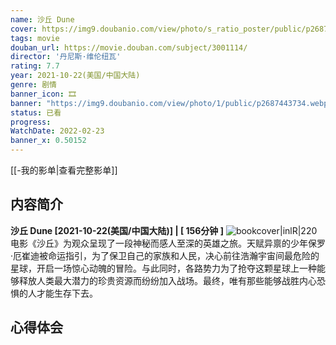 ```yaml
---
name: 沙丘 Dune
cover: https://img9.doubanio.com/view/photo/s_ratio_poster/public/p2687443734.webp
tags: movie
douban_url: https://movie.douban.com/subject/3001114/
director: '丹尼斯·维伦纽瓦'
rating: 7.7
year: 2021-10-22(美国/中国大陆)
genre: 剧情
banner_icon: 🎞
banner: "https://img9.doubanio.com/view/photo/1/public/p2687443734.webp"
status: 已看
progress: 
WatchDate: 2022-02-23
banner_x: 0.50152
---
```

[[-我的影单|查看完整影单]]
## 内容简介
**沙丘 Dune [2021-10-22(美国/中国大陆)] | [ 156分钟 ]** ![bookcover|inlR|220](https://img9.doubanio.com/view/photo/s_ratio_poster/public/p2687443734.webp)
电影《沙丘》为观众呈现了一段神秘而感人至深的英雄之旅。天赋异禀的少年保罗·厄崔迪被命运指引，为了保卫自己的家族和人民，决心前往浩瀚宇宙间最危险的星球，开启一场惊心动魄的冒险。与此同时，各路势力为了抢夺这颗星球上一种能够释放人类最大潜力的珍贵资源而纷纷加入战场。最终，唯有那些能够战胜内心恐惧的人才能生存下去。
## 心得体会
